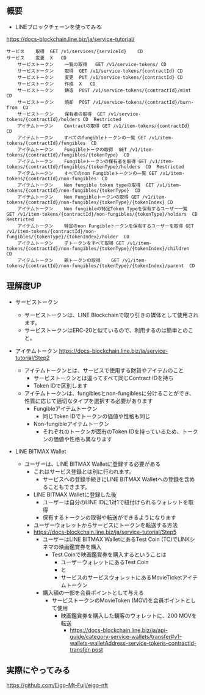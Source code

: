 
## 概要

* LINEブロックチェーンを使ってみる

https://docs-blockchain.line.biz/ja/service-tutorial/

```
サービス	取得	GET /v1/services/{serviceId}	CD	
サービス	変更	X	CD	
    サービストークン	一覧の取得	GET /v1/service-tokens/	CD	
    サービストークン	取得	GET /v1/service-tokens/{contractId}	CD	
    サービストークン	変更	PUT /v1/service-tokens/{contractId}	CD	
    サービストークン	作成	X	CD	
    サービストークン	鋳造	POST /v1/service-tokens/{contractId}/mint	CD	
    サービストークン	焼却	POST /v1/service-tokens/{contractId}/burn-from	CD	
    サービストークン	保有者の取得	GET /v1/service-tokens/{contractId}/holders	CD	Restricted 
    アイテムトークン	Contractの取得	GET /v1/item-tokens/{contractId}	CD	
    アイテムトークン	すべてのfungibleトークンの一覧	GET /v1/item-tokens/{contractId}/fungibles	CD	
    アイテムトークン	Fungibleトークの取得	GET /v1/item-tokens/{contractId}/fungibles/{tokenType}	CD	
    アイテムトークン	Fungibleトークンの保有者を取得	GET /v1/item-tokens/{contractId}/fungibles/{tokenType}/holders	CD	Restricted 
    アイテムトークン	すべてのnon Fungibleトークンの一覧	GET /v1/item-tokens/{contractId}/non-fungibles	CD	
    アイテムトークン	Non fungible token typeの取得	GET /v1/item-tokens/{contractId}/non-fungibles/{tokenType}	CD	
    アイテムトークン	Non Fungibleトークンの取得	GET /v1/item-tokens/{contractId}/non-fungibles/{tokenType}/{tokenIndex}	CD	
    アイテムトークン	Non fungibleの特定Token Typeを保有するユーザー一覧	GET /v1/item-tokens/{contractId}/non-fungibles/{tokenType}/holders	CD	Restricted 
    アイテムトークン	特定のnon Fungibleトークンを保有するユーザーを取得	GET /v1/item-tokens/{contractId}/non-fungibles/{tokenType}/{tokenIndex}/holder	CD	
    アイテムトークン	子トークンをすべて取得	GET /v1/item-tokens/{contractId}/non-fungibles/{tokenType}/{tokenIndex}/children	CD	
    アイテムトークン	親トークンの取得	GET /v1/item-tokens/{contractId}/non-fungibles/{tokenType}/{tokenIndex}/parent	CD	
```

## 理解度UP

- サービストークン
  - サービストークンは、LINE Blockchainで取り引きの媒体として使用されます。
  - サービストークンはERC-20と似ているので、利用するのは簡単とのこと。

- アイテムトークン https://docs-blockchain.line.biz/ja/service-tutorial/Step2
  - アイテムトークンとは、サービスで使用する財貨やアイテムのこと
    - サービストークンとは違ってすべて同じContract IDを持ち
    - Token IDで区別します
  - アイテムトークンは、fungiblesとnon-fungiblesに分けることができ、性質に応じて適切なタイプを選択する必要があります
    - Fungibleアイテムトークン
      - 同じToken IDでトークンの価値や性格も同じ
    - Non-fungibleアイテムトークン
      - それぞれのトークンが固有のToken IDを持っているため、トークンの価値や性格も異なります  

- LINE BITMAX Wallet
  - ユーザーは、LINE BITMAX Walletに登録する必要がある
    - これはサービス登録とは別に行われます。
      - サービスへの登録手続きにLINE BITMAX Walletへの登録を含めることもできます。
    - LINE BITMAX Walletに登録した後
      - ユーザーは自分のLINE IDに1対1で紐付けられるウォレットを取得
      - 保有するトークンの取得や転送ができるようになります
    -  ユーザーウォレットからサービスにトークンを転送する方法
      - https://docs-blockchain.line.biz/ja/service-tutorial/Step5
        - ユーザーはLINE BITMAX WalletにあるTest Coin (TC)でLINKシネマの映画鑑賞券を購入
          - Test Coinで映画鑑賞券を購入するということは
            - ユーザーウォレットにあるTest Coin
            - と
            - サービスのサービスウォレットにあるMovieTicketアイテムトークン
        - 購入額の一部を会員ポイントとして与える
          - サービストークンのMovieToken (MOV)を会員ポイントとして使用
            - 映画鑑賞券を購入した観客のウォレットに、200 MOVを転送
              - https://docs-blockchain.line.biz/ja/api-guide/category-service-wallets/transfer#v1-wallets-walletAddress-service-tokens-contractId-transfer-post

## 実際にやってみる

https://github.com/Eigo-Mt-Fuji/eigo-nft
